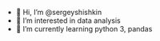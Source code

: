 - 👋 Hi, I’m @sergeyshishkin
- 👀 I’m interested in data analysis
- 🌱 I’m currently learning python 3, pandas

<!---
sergeyshishkin/sergeyshishkin is a ✨ special ✨ repository because its `README.md` (this file) appears on your GitHub profile.
You can click the Preview link to take a look at your changes.
--->
